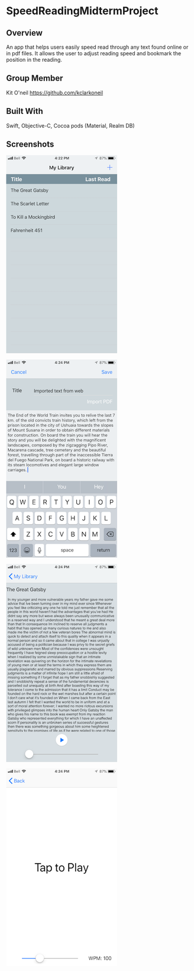 # SpeedReadingMidtermProject
## Overview
An app that helps users easily speed read through any text found online or in pdf files.  It allows the user to adjust reading speed and bookmark the position in the reading.  

## Group Member
Kit O'neil https://github.com/kclarkoneil

## Built With
Swift, Objective-C, Cocoa pods (Material, Realm DB)

## Screenshots
![Main screen](/screenshots/screenshot1.PNG)

![Import screen](/screenshots/screenshot2.PNG)

![Full text screen](/screenshots/screenshot3.PNG)

![Speed reading screen](/screenshots/screenshot4.PNG)

